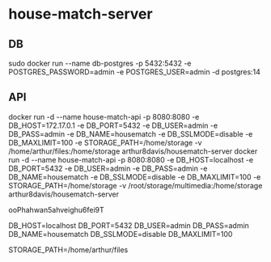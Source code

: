 # house-match-server

## DB
sudo docker run --name db-postgres -p 5432:5432 -e POSTGRES_PASSWORD=admin -e POSTGRES_USER=admin -d postgres:14
## API
docker run -d --name house-match-api -p 8080:8080 -e DB_HOST=172.17.0.1 -e DB_PORT=5432 -e DB_USER=admin -e DB_PASS=admin -e DB_NAME=housematch -e DB_SSLMODE=disable -e DB_MAXLIMIT=100 -e STORAGE_PATH=/home/storage -v /home/arthur/files:/home/storage arthur8davis/housematch-server
docker run -d --name house-match-api -p 8080:8080 -e DB_HOST=localhost -e DB_PORT=5432 -e DB_USER=admin -e DB_PASS=admin -e DB_NAME=housematch -e DB_SSLMODE=disable -e DB_MAXLIMIT=100 -e STORAGE_PATH=/home/storage -v /root/storage/multimedia:/home/storage arthur8davis/housematch-server

ooPhahwan5ahveighu6fei9T

DB_HOST=localhost
DB_PORT=5432
DB_USER=admin
DB_PASS=admin
DB_NAME=housematch
DB_SSLMODE=disable
DB_MAXLIMIT=100

STORAGE_PATH=/home/arthur/files
